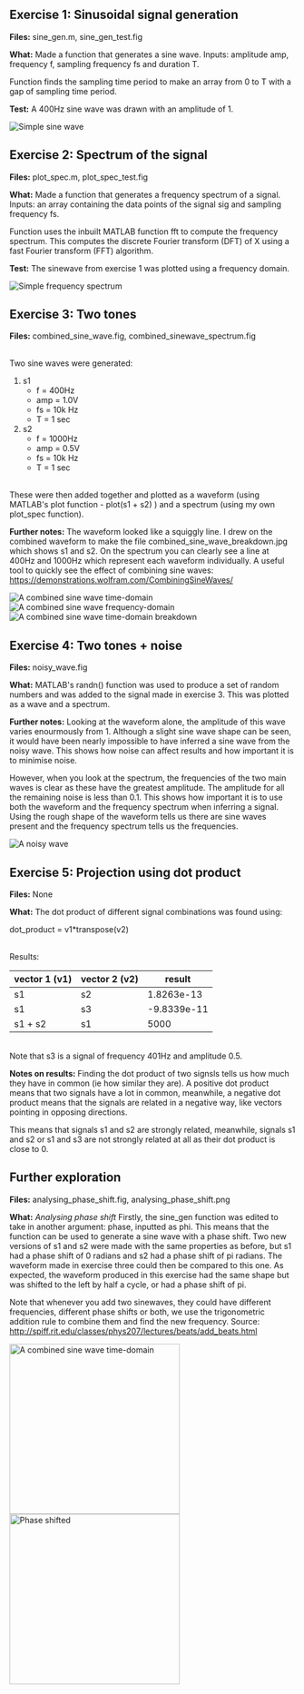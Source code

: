 ## Exercise 1: Sinusoidal signal generation

**Files:** sine_gen.m, sine_gen_test.fig <br />

**What:** Made a function that generates a sine wave. Inputs: amplitude amp, frequency f, sampling frequency fs and duration T. <br />

Function finds the sampling time period to make an array from 0 to T with a gap of sampling time period. <br />

**Test:** A 400Hz sine wave was drawn with an amplitude of 1.

<img src="sine_gen_test.png" alt="Simple sine wave"/>

## Exercise 2: Spectrum of the signal

**Files:** plot_spec.m, plot_spec_test.fig <br />

**What:** Made a function that generates a frequency spectrum of a signal. Inputs: an array containing the data points of the signal sig and sampling frequency fs. <br />

Function uses the inbuilt MATLAB function fft to compute the frequency spectrum. This computes the discrete Fourier transform (DFT) of X using a fast Fourier transform (FFT) algorithm. <br />

**Test:** The sinewave from exercise 1 was plotted using a frequency domain.

<img src="plot_spec_test.png" alt="Simple frequency spectrum"/>

## Exercise 3: Two tones

**Files:**  combined_sine_wave.fig, combined_sinewave_spectrum.fig<br />

<br /> Two sine waves were generated: <br />
1. s1
    * f = 400Hz
    * amp = 1.0V
    * fs = 10k Hz
    * T = 1 sec 
2. s2
    * f = 1000Hz
    * amp = 0.5V
    * fs = 10k Hz
    * T = 1 sec 

<br /> These were then added together and plotted as a waveform (using MATLAB's plot function - plot(s1 + s2) ) and a spectrum (using my own plot_spec function). <br />

**Further notes:** The waveform looked like a squiggly line. I drew on the combined waveform to make the file combined_sine_wave_breakdown.jpg which shows s1 and s2. On the spectrum you can clearly see a line at 400Hz and 1000Hz which represent each waveform individually. A useful tool to quickly see the effect of combining sine waves: https://demonstrations.wolfram.com/CombiningSineWaves/

<img src="combined_sine_wave.png" alt="A combined sine wave time-domain"/>
<img src="combined_sinewave_spectrum.png" alt="A combined sine wave frequency-domain"/>
<img src="combined_sine_wave_breakdown.jpg" alt="A combined sine wave time-domain breakdown"/>


## Exercise 4: Two tones + noise

**Files:** noisy_wave.fig<br />

**What:** MATLAB's randn() function was used to produce a set of random numbers and was added to the signal made in exercise 3. This was plotted as a wave and a spectrum. <br />

**Further notes:** Looking at the waveform alone, the amplitude of this wave varies enourmously from 1. Although a slight sine wave shape can be seen, it would have been nearly impossible to have inferred a sine wave from the noisy wave. This shows how noise can affect results and how important it is to minimise noise. <br />

However, when you look at the spectrum, the frequencies of the two main waves is clear as these have the greatest amplitude. The amplitude for all the remaining noise is less than 0.1. This shows how important it is to use both the waveform and the frequency spectrum when inferring a signal. Using the rough shape of the waveform tells us there are sine waves present and the frequency spectrum tells us the frequencies. 

<img src="noisy_wave.png" alt="A noisy wave"/>

## Exercise 5: Projection using dot product

**Files:**  None <br />

**What:** The dot product of different signal combinations was found using: <br />

dot_product = v1*transpose(v2)

<br /> Results: <br />

| vector 1 (v1) | vector 2 (v2) | result      |
|---------------|---------------|-------------|
| s1            | s2            | 1.8263e-13  |
| s1            | s3            | -9.8339e-11 |
| s1 + s2       | s1            | 5000        |

<br /> Note that s3 is a signal of frequency 401Hz and amplitude 0.5.

**Notes on results:** Finding the dot product of two signsls tells us how much they have in common (ie how similar they are). A positive dot product means that two signals have a lot in common, meanwhile, a negative dot product means that the signals are related in a negative way, like vectors pointing in opposing directions. <br />

This means that signals s1 and s2 are strongly related, meanwhile, signals s1 and s2 or s1 and s3 are not strongly related at all as their dot product is close to 0.

## Further exploration

**Files:** analysing_phase_shift.fig, analysing_phase_shift.png <br />

**What:** *Analysing phase shift* Firstly, the sine_gen function was edited to take in another argument: phase, inputted as phi. This means that the function can be used to generate a sine wave with a phase shift. Two new versions of s1 and s2 were made with the same properties as before, but s1 had a phase shift of 0 radians and s2 had a phase shift of pi radians. The waveform made in exercise three could then be compared to this one. As expected, the waveform produced in this exercise had the same shape but was shifted to the left by half a cycle, or had a phase shift of pi. <br />

Note that whenever you add two sinewaves, they could have different frequencies, different phase shifts or both, we use the trigonometric addition rule to combine them and find the new frequency. Source: http://spiff.rit.edu/classes/phys207/lectures/beats/add_beats.html

<img src="combined_sine_wave.png" alt="A combined sine wave time-domain"  width="300"/><nobr>
<img src="analysing_phase_shift.png" alt="Phase shifted" width="300"/>
